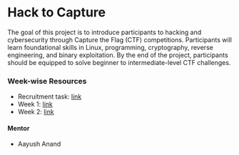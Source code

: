 # Hack to Capture
The goal of this project is to introduce participants to hacking and cybersecurity through Capture the Flag (CTF) competitions. Participants will learn foundational skills in Linux, programming, cryptography, reverse engineering, and binary exploitation. By the end of the project, participants should be equipped to solve beginner to intermediate-level CTF challenges.

### Week-wise Resources
- Recruitment task: [link](recruitment-task/)
- Week 1: [link](week-1/) 
- Week 2: [link](week-2/) 

#### Mentor
- Aayush Anand